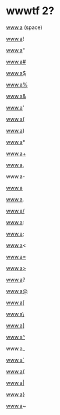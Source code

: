 # wwwtf 2?

www.a (space)

www.a!

www.a"

www.a#

www.a$

www.a%

www.a&

www.a'

www.a(

www.a)

www.a*

www.a+

www.a,

www.a-

www.a

www.a.

www.a/

www.a:

www.a;

www.a<

www.a=

www.a>

www.a?

www.a@

www.a[

www.a\

www.a]

www.a^

www.a_

www.a`

www.a{

www.a|

www.a}

www.a~
